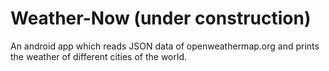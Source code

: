 # Weather-Now (under construction)
An android app which reads JSON data of openweathermap.org and prints the weather of different cities of the world.
